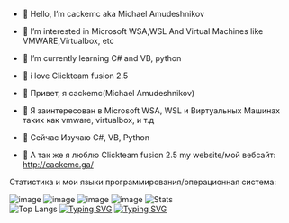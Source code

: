 - 👋 Hello, I’m cackemc aka Michael Amudeshnikov
- 👀 I’m interested in Microsoft WSA,WSL And Virtual Machines like VMWARE,Virtualbox, etc
- 🌱 I’m currently learning C# and VB, python
- 💞️ i love Clickteam fusion 2.5

- 👋 Привет, я cackemc(Michael Amudeshnikov)
- 👀 Я заинтересован в Microsoft WSA, WSL и  Виртуальных Машинах таких как vmware, virtualbox, и т.д
- 🌱 Сейчас Изучаю C#, VB, Python
- 💞️ А так же я люблю Clickteam fusion 2.5
my website/мой вебсайт: http://cackemc.ga/

Статистика и мои языки программирования/операционная система:

![image](https://user-images.githubusercontent.com/83592338/194636483-f253210d-39ed-448c-ae89-0fc662051d93.png)
![image](https://user-images.githubusercontent.com/83592338/194636624-0194a8f1-6ff3-4662-8b58-2566e532c91b.png)
![image](https://user-images.githubusercontent.com/83592338/194636748-70033ada-7e4d-4076-8f3a-e1fe62964f1d.png)
![image](https://user-images.githubusercontent.com/83592338/194636781-9b0c9bcd-52ae-4acb-be18-202755860795.png)
![Stats](https://github-readme-stats.vercel.app/api?username=misha99fr&count_private=true&hide_title=true&theme=github_dark&locale=ru&&hide_border=true)<br>
![Top Langs](https://github-readme-stats.vercel.app/api/top-langs/?username=misha99fr&hide_title=true&theme=github_dark&hide_border=true&layout=compact)
[![Typing SVG](https://readme-typing-svg.demolab.com/?lines=Меня+зовут+колбасная+колбаска;или+же+саскемс)](https://git.io/typing-svg)
[![Typing SVG](https://readme-typing-svg.demolab.com/?lines=First+line+of+text;Second+line+of+text)](https://git.io/typing-svg)


